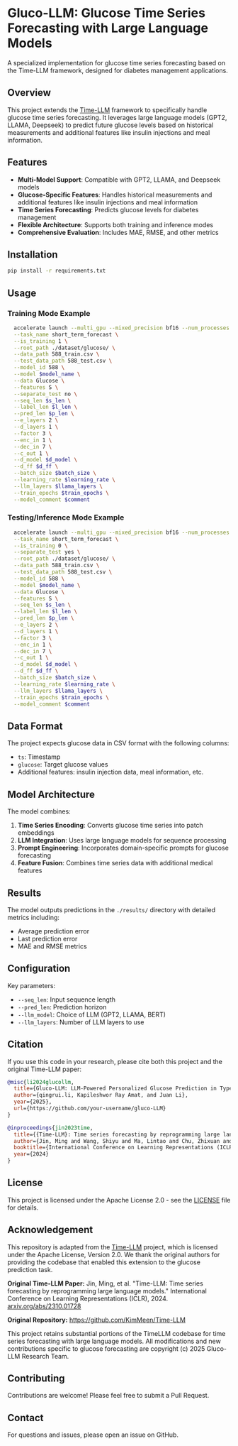 # Gluco-LLM: Glucose Time Series Forecasting with Large Language Models

A specialized implementation for glucose time series forecasting based on the Time-LLM framework, designed for diabetes management applications.


## Overview

This project extends the [Time-LLM](https://github.com/KimMeen/Time-LLM) framework to specifically handle glucose time series forecasting. It leverages large language models (GPT2, LLAMA, Deepseek) to predict future glucose levels based on historical measurements and additional features like insulin injections and meal information.


## Features

- **Multi-Model Support**: Compatible with GPT2, LLAMA, and Deepseek models
- **Glucose-Specific Features**: Handles historical measurements and additional features like insulin injections and meal information
- **Time Series Forecasting**: Predicts glucose levels for diabetes management
- **Flexible Architecture**: Supports both training and inference modes
- **Comprehensive Evaluation**: Includes MAE, RMSE, and other metrics


## Installation

```bash
pip install -r requirements.txt
```


## Usage

### Training Mode Example
```bash
  accelerate launch --multi_gpu --mixed_precision bf16 --num_processes $num_process --main_process_port $master_port run_glucose.py \
  --task_name short_term_forecast \
  --is_training 1 \
  --root_path ./dataset/glucose/ \
  --data_path 588_train.csv \
  --test_data_path 588_test.csv \
  --model_id 588 \
  --model $model_name \
  --data Glucose \
  --features S \
  --separate_test no \
  --seq_len $s_len \
  --label_len $l_len \
  --pred_len $p_len \
  --e_layers 2 \
  --d_layers 1 \
  --factor 3 \
  --enc_in 1 \
  --dec_in 7 \
  --c_out 1 \
  --d_model $d_model \
  --d_ff $d_ff \
  --batch_size $batch_size \
  --learning_rate $learning_rate \
  --llm_layers $llama_layers \
  --train_epochs $train_epochs \
  --model_comment $comment
```

### Testing/Inference Mode Example
```bash
  accelerate launch --multi_gpu --mixed_precision bf16 --num_processes $num_process --main_process_port $master_port run_glucose.py \
  --task_name short_term_forecast \
  --is_training 0 \
  --separate_test yes \
  --root_path ./dataset/glucose/ \
  --data_path 588_train.csv \
  --test_data_path 588_test.csv \
  --model_id 588 \
  --model $model_name \
  --data Glucose \
  --features S \
  --seq_len $s_len \
  --label_len $l_len \
  --pred_len $p_len \
  --e_layers 2 \
  --d_layers 1 \
  --factor 3 \
  --enc_in 1 \
  --dec_in 7 \
  --c_out 1 \
  --d_model $d_model \
  --d_ff $d_ff \
  --batch_size $batch_size \
  --learning_rate $learning_rate \
  --llm_layers $llama_layers \
  --train_epochs $train_epochs \
  --model_comment $comment
```


## Data Format

The project expects glucose data in CSV format with the following columns:
- `ts`: Timestamp
- `glucose`: Target glucose values
- Additional features: insulin injection data, meal information, etc.


## Model Architecture

The model combines:
1. **Time Series Encoding**: Converts glucose time series into patch embeddings
2. **LLM Integration**: Uses large language models for sequence processing
3. **Prompt Engineering**: Incorporates domain-specific prompts for glucose forecasting
4. **Feature Fusion**: Combines time series data with additional medical features


## Results

The model outputs predictions in the `./results/` directory with detailed metrics including:
- Average prediction error
- Last prediction error
- MAE and RMSE metrics


## Configuration

Key parameters:
- `--seq_len`: Input sequence length
- `--pred_len`: Prediction horizon
- `--llm_model`: Choice of LLM (GPT2, LLAMA, BERT)
- `--llm_layers`: Number of LLM layers to use


## Citation

If you use this code in your research, please cite both this project and the original Time-LLM paper:

```bibtex
@misc{li2024glucollm,
  title={Gluco-LLM: LLM-Powered Personalized Glucose Prediction in Type 1 Diabetes},
  author={qingrui.li, Kapileshwor Ray Amat, and Juan Li},
  year={2025},
  url={https://github.com/your-username/gluco-LLM}
}

@inproceedings{jin2023time,
  title={{Time-LLM}: Time series forecasting by reprogramming large language models},
  author={Jin, Ming and Wang, Shiyu and Ma, Lintao and Chu, Zhixuan and Zhang, James Y and Shi, Xiaoming and Chen, Pin-Yu and Liang, Yuxuan and Li, Yuan-Fang and Pan, Shirui and Wen, Qingsong},
  booktitle={International Conference on Learning Representations (ICLR)},
  year={2024}
}
```

## License

This project is licensed under the Apache License 2.0 - see the [LICENSE](LICENSE) file for details.


## Acknowledgement

This repository is adapted from the [Time-LLM](https://github.com/KimMeen/Time-LLM) project, which is licensed under the Apache License, Version 2.0. We thank the original authors for providing the codebase that enabled this extension to the glucose prediction task.

**Original Time-LLM Paper:**
Jin, Ming, et al. "Time-LLM: Time series forecasting by reprogramming large language models." International Conference on Learning Representations (ICLR), 2024. [arxiv.org/abs/2310.01728](https://arxiv.org/abs/2310.01728)

**Original Repository:** https://github.com/KimMeen/Time-LLM

This project retains substantial portions of the TimeLLM codebase for time series forecasting with large language models. All modifications and new contributions specific to glucose forecasting are copyright (c) 2025 Gluco-LLM Research Team.


## Contributing

Contributions are welcome! Please feel free to submit a Pull Request.


## Contact

For questions and issues, please open an issue on GitHub. 
